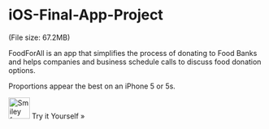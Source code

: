 # iOS-Final-App-Project

(File size: 67.2MB)

FoodForAll is an app that simplifies the process of donating to Food Banks and helps companies and business schedule calls to discuss food donation options.

Proportions appear the best on an iPhone 5 or 5s.

<img src="/Users/gracematuszyk/Desktop/gifs/clip1.gif" alt="Smiley face" height="42" width="42">
Try it Yourself »



